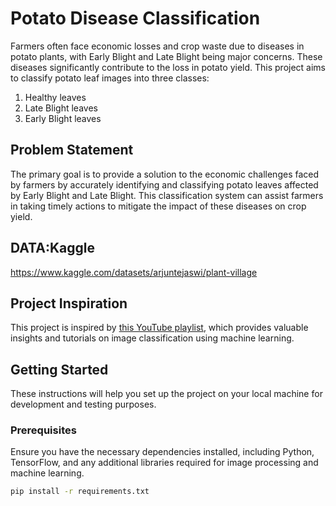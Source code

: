 # Potato Disease Classification

Farmers often face economic losses and crop waste due to diseases in potato plants, with Early Blight and Late Blight being major concerns. These diseases significantly contribute to the loss in potato yield. This project aims to classify potato leaf images into three classes:

1. Healthy leaves
2. Late Blight leaves
3. Early Blight leaves


## Problem Statement

The primary goal is to provide a solution to the economic challenges faced by farmers by accurately identifying and classifying potato leaves affected by Early Blight and Late Blight. This classification system can assist farmers in taking timely actions to mitigate the impact of these diseases on crop yield.


## DATA:Kaggle 

https://www.kaggle.com/datasets/arjuntejaswi/plant-village
## Project Inspiration

This project is inspired by [this YouTube playlist](https://youtube.com/playlist?list=PLeo1K3hjS3utJFNGyBpIvjWgSDY0eOE8S), which provides valuable insights and tutorials on image classification using machine learning.

## Getting Started

These instructions will help you set up the project on your local machine for development and testing purposes.

### Prerequisites

Ensure you have the necessary dependencies installed, including Python, TensorFlow, and any additional libraries required for image processing and machine learning.

```bash
pip install -r requirements.txt
